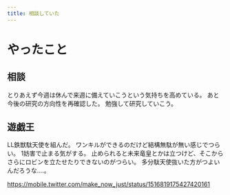 ```yaml
---
title: 相談していた
---
```


# やったこと

## 相談

とりあえず今週は休んで来週に備えていこうという気持ちを高めている。
あと今後の研究の方向性を再確認した。
勉強して研究していこう。

## 遊戯王

LL鉄獣駄天使を組んだ。
ワンキルができるのだけど結構無駄が無い感じでつらい。
1妨害で止まる気がする。
止められると未来竜皇とかは立つけど、そこからさらにロビンを立たせたりできないのがつらい。
多分駄天使抜いた方がつよいんだろうな‥‥。

<https://mobile.twitter.com/make_now_just/status/1516819175427420161>
